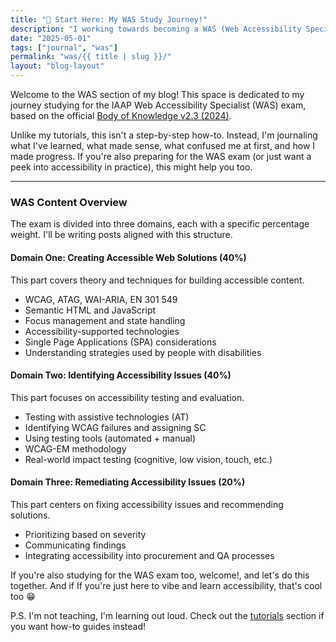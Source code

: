 ```yaml
---
title: "🧭 Start Here: My WAS Study Journey!"
description: "I working towards becoming a WAS (Web Accessibility Specialist)"
date: "2025-05-01"
tags: ["journal", "was"]
permalink: "was/{{ title | slug }}/"
layout: "blog-layout"
---
```


<div class="blog">
  <p>Welcome to the WAS section of my blog! This space is dedicated to my journey studying for the IAAP Web
    Accessibility Specialist (WAS) exam, based on the official <a
      href="https://www.accessibilityassociation.org/sfsites/c/resource/WASBoK_PDF" target="_blank"
      rel="noopener noreferrer">Body of Knowledge v2.3 (2024)</a>.</p>
  <p>Unlike my tutorials, this isn't a step-by-step how-to. Instead, I'm journaling what I've learned, what made sense,
    what confused me at first, and how I made progress. If you're also preparing for the WAS exam (or just want a peek
    into accessibility in practice), this might help you too.</p>
  <hr />

  <h3>WAS Content Overview</h3>
  <p>The exam is divided into three domains, each with a specific percentage weight. I'll be writing posts aligned with
    this structure.</p>
  <h4>Domain One: Creating Accessible Web Solutions (40%)</h4>
  <p>This part covers theory and techniques for building accessible content.</p>
  <ul>
    <li>WCAG, ATAG, WAI-ARIA, EN 301 549</li>
    <li>Semantic HTML and JavaScript</li>
    <li>Focus management and state handling</li>
    <li>Accessibility-supported technologies</li>
    <li>Single Page Applications (SPA) considerations</li>
    <li>Understanding strategies used by people with disabilities</li>
  </ul>
  <h4>Domain Two: Identifying Accessibility Issues (40%)</h4>
  <p>This part focuses on accessibility testing and evaluation.</p>
  <ul>
    <li>Testing with assistive technologies (AT)</li>
    <li>Identifying WCAG failures and assigning SC</li>
    <li>Using testing tools (automated + manual)</li>
    <li>WCAG-EM methodology</li>
    <li>Real-world impact testing (cognitive, low vision, touch, etc.)</li>
  </ul>
  <h4>Domain Three: Remediating Accessibility Issues (20%)</h4>
  <p>This part centers on fixing accessibility issues and recommending solutions.</p>
  <ul>
    <li>Prioritizing based on severity</li>
    <li>Communicating findings</li>
    <li>Integrating accessibility into procurement and QA processes</li>
  </ul>
  <p>If you're also studying for the WAS exam too, welcome!, and let's do this together. And if If you're just here to
    vibe and learn accessibility, that's cool too 😁</p>
  <p class="note-no-prefix">P.S. I'm not teaching, I'm learning out loud. Check out the <a
      href="/tutorial">tutorials</a> section if you want how-to guides instead!</p>

</div>